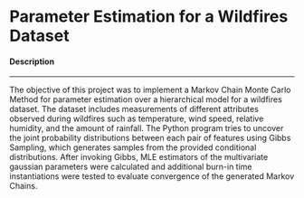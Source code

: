 # Parameter Estimation for a Wildfires Dataset


#### Description
---

The objective of this project was to implement a Markov Chain Monte Carlo Method for parameter estimation over a hierarchical model for a wildfires dataset. The dataset includes measurements of different attributes observed during wildfires such as temperature, wind speed, relative humidity, and the amount of rainfall. The Python program tries to uncover the joint probability distributions between each pair of features using Gibbs Sampling, which generates samples from the provided conditional distributions. After invoking Gibbs, MLE estimators of the multivariate gaussian parameters were calculated and additional burn-in time instantiations were tested to evaluate convergence of the generated Markov Chains.
